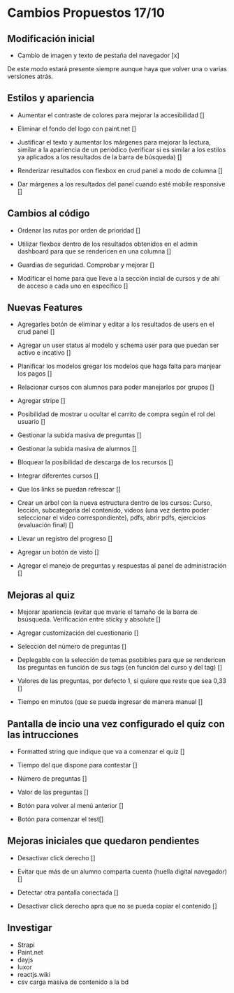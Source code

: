 # Cambios Propuestos  17/10

## Modificación inicial

- Cambio de imagen y texto de pestaña del navegador [x]

De este modo estará presente siempre aunque haya que volver una o varias versiones atrás.

## Estilos y apariencia

- Aumentar el contraste de colores para mejorar la accesibilidad []

- Eliminar el fondo del logo con paint.net []

- Justificar el texto y aumentar los márgenes para mejorar la lectura, similar a la apariencia de un periódico (verificar si es similar a los estilos ya aplicados a los resultados de la barra de búsqueda) []

- Renderizar resultados con flexbox en crud panel a modo de columna []

- Dar márgenes a los resultados del panel cuando esté mobile responsive []

## Cambios al código

- Ordenar las rutas por orden de prioridad []

- Utilizar flexbox dentro de los resultados obtenidos en el admin dashboard para que se rendericen en una columna []

- Guardias de seguridad. Comprobar y mejorar []

- Modificar el home para que lleve a la sección incial de cursos y de ahí de acceso a cada uno en específico []

## Nuevas Features

- Agregarles botón de eliminar y editar a los resultados de users en el crud panel []

- Agregar un user status al modelo y schema user para que puedan ser activo e incativo []

- Planificar los modelos gregar los modelos que haga falta para manjear los pagos []

- Relacionar cursos con alumnos para poder manejarlos por grupos []

- Agregar stripe []

- Posibilidad de mostrar u ocultar el carrito de compra según el rol del usuario []

- Gestionar la subida masiva de preguntas []

- Gestionar la subida masiva de alumnos []

- Bloquear la posibilidad de descarga de los recursos []

- Integrar diferentes cursos []

- Que los links se puedan refrescar []

- Crear un arbol con la nueva estructura dentro de los cursos: Curso, lección, subcategoría del contenido, videos (una  vez dentro poder seleccionar el video correspondiente), pdfs, abrir pdfs, ejercicios (evaluación final) []

- Llevar un registro del progreso []

- Agregar un botón de visto []

- Agregar el manejo de preguntas y respuestas al panel de administración []

## Mejoras al quiz

- Mejorar apariencia (evitar que mvaríe el tamaño de la barra de bsúsqueda. Verificación entre sticky y absolute []

- Agregar customización del cuestionario []

- Selección del número de preguntas []

- Deplegable con la selección de temas psobibles para que se rendericen las preguntas en función de sus tags (en función del curso y del tag) []

- Valores de las preguntas, por defecto 1, si quiere que reste que sea 0,33 []

- Tiempo en minutos (que se pueda ingresar de manera manual []

## Pantalla de incio una vez configurado el quiz con las intrucciones

- Formatted string que indique que va a comenzar el quiz []

- Tiempo del que dispone para contestar []

- Número de preguntas []

- Valor de las preguntas []

- Botón para volver al menú anterior []

- Botón para comenzar el test[]

## Mejoras iniciales que quedaron pendientes

- Desactivar click derecho []

- Evitar que más de un alumno comparta cuenta (huella digital navegador) []

- Detectar otra pantalla conectada []

- Desactivar click derecho apra que no se pueda copiar el contenido []

## Investigar

- Strapi
- Paint.net
- dayjs
- luxor
- reactjs.wiki
- csv carga masiva de contenido a la bd
